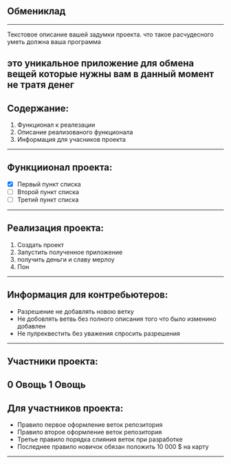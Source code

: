 ## Обмениклад
---
Текстовое описание вашей задумки проекта. что такое расчудесного уметь должна ваша программа 

это уникальное приложение для обмена вещей  которые нужны вам в данный момент не тратя денег 
---
## Содержание:

1. Функционал к реалезации 
2. Описание реализованого функционала 
3. Информация для учасников проекта 
---
## Функциионал проекта: 

- [x] Первый пункт списка
- [ ] Второй пункт списка
- [ ] Третий пункт списка
---
## Реализация проекта:

1. Создать проект
2. Запустить полученное приложение
3. получить деньги и славу мерлоу
4. Пон
---
## Информация для контребьютеров:

* Разрешение не добавлять новою ветку 
* Не добовлять ветвь без полного описания того что было изменино  добавлен
* Не пулреквестить без уважения спросить разрешения

---
## Участники проекта:

0 Овощь
1 Овощь
---
## Для участников проекта:

* Правило первое оформление веток репозитория
* Правило второе оформление веток репозитория
* Третье правило порядка слияния веток при разработке 
* Последнее правило новичок обязан положить 10 000 $ на карту 
----
